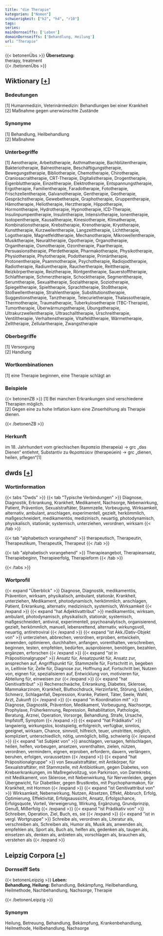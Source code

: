 ```yaml
---
title: "die Therapie"
kategorien: ["Nomen"]
schwierigkeit: ["k2", "h4", "r10"]
tags:
series:
mainDornseiffs: ['Leben']
domainDornseiffs: ['Behandlung, Heilung']
url: "Therapie"
---
```


{{< betonenÜbs >}}
**Übersetzung:**  
therapy, treatment  
{{< /betonenÜbs >}}

## Wiktionary [[+](https://de.wiktionary.org/wiki/Therapie)]

### Bedeutungen
[1] Humanmedizin, Veterinärmedizin: Behandlungen bei einer Krankheit  
[2] Maßnahme gegen unerwünschte Zustände  

### Synonyme
[1] Behandlung, Heilbehandlung  
[2] Maßnahme  

### Unterbegriffe
[1] Aerotherapie, Arbeitstherapie, Asthmatherapie, Bachblütentherapie, Bakteriotherapie, Balneotherapie, Beschäftigungstherapie, Bewegungstherapie, Bibliotherapie, Chemotherapie, Chirotherapie, Craniosacraltherapie, CRT-Therapie, Digitalistherapie, Drogentherapie, Eigenbluttherapie, Einzeltherapie, Elektrotherapie, Entspannungstherapie, Ergotherapie, Familientherapie, Faradotherapie, Fototherapie, Frischzellentherapie, Galvanotherapie, Gentherapie, Geotherapie, Gesprächstherapie, Gewebetherapie, Graphotherapie, Gruppentherapie, Hämotherapie, Heliotherapie, Herztherapie, Hippotherapie, Hormontherapie, Hydrotherapie, Hypnotherapie, ICD-Therapie, Insulinpumpentherapie, Insulintherapie, Intensivtherapie, Ionentherapie, Isotopentherapie, Kausaltherapie, Kinesiotherapie, Klimatherapie, Kombinationstherapie, Krebstherapie, Krenotherapie, Kryotherapie, Kunsttherapie, Kurzwellentherapie, Langzeittherapie, Lichttherapie, Logotherapie, Magnetfeldtherapie, Mechanotherapie, Mikrowellentherapie, Musiktherapie, Neuraltherapie, Opotherapie, Organotherapie, Organtherapie, Osmotherapie, Ozontherapie, Paartherapie, Persuasionstherapie, Pferdetherapie, Pharmakotherapie, Physikotherapie, Physiotherapie, Phytotherapie, Podotherapie, Primärtherapie, Protonentherapie, Psammotherapie, Psychotherapie, Radiojodtherapie, Radiotherapie, Radiumtherapie, Rauchertherapie, Reittherapie, Reizkörpertherapie, Reiztherapie, Röntgentherapie, Sauerstofftherapie, Schlaftherapie, Schmerztherapie, Schocktherapie, Segmenttherapie, Serumtherapie, Sexualtherapie, Sozialtherapie, Soziotherapie, Spiegeltherapie, Spieltherapie, Sprachtherapie, Stoßtherapie, Stoßwellentherapie, Strahlentherapie, Substitutionstherapie, Suggestionstherapie, Tanztherapie, Telecurietherapie, Thalassotherapie, Thermotherapie, Traumatherapie, Tuberkulosetherapie (TBC-Therapie), Tumortherapie, Überwärmungstherapie, Übungstherapie, Ultrakurzwellentherapie, Ultraschalltherapie, Urschreitherapie, Ventiltherapie, Verhaltenstherapie, Vitalfeldtherapie, Wärmetherapie, Zelltherapie, Zellulartherapie, Zwangstherapie  

### Oberbegriffe
[1] Versorgung  
[2] Handlung  

### Wortkombinationen
[1] eine Therapie beginnen, eine Therapie schlägt an  

### Beispiele
{{< betonenZB >}}
[1] Bei manchen Erkrankungen sind verschiedene Therapien möglich.  
[2] Gegen eine zu hohe Inflation kann eine Zinserhöhung als Therapie dienen.  

{{< /betonenZB >}}
### Herkunft
im 18. Jahrhundert vom griechischen θεραπεία (therapeía) → grc „das Dienen“ entlehnt, Substantiv zu θεραπεύειν (therapeúein) → grc „dienen, heilen, pflegen“[1]  



## dwds [[+](https://www.dwds.de/wb/Therapie)]

### Wortinformation
{{< tabs "Dwds" >}}
{{< tab "Typische Verbindungen" >}}
Diagnose, Diagnostik, Erkrankung, Krankheit, Medikament, Nachsorge, Nebenwirkung, Patient, Prävention, Sexualstraftäter, Stammzelle, Vorbeugung, Wirksamkeit, alternativ, ambulant, anschlagen, experimentell, gezielt, herkömmlich, maßgeschneidert, medikamentös, medizinisch, neuartig, photodynamisch, physikalisch, stationär, systemisch, unterziehen, verordnen, wirksam
{{< /tab >}}

{{< tab "alphabetisch vorangehend" >}}
therapeutisch, Therapeutin, Therapeutikum, Therapeutik, Therapeut
{{< /tab >}}

{{< tab "alphabetisch vorangehend" >}}
Therapieangebot, Therapieansatz, Therapiebeginn, Therapieerfolg, Therapieform
{{< /tab >}}

{{< /tabs >}}

### Wortprofil
{{< expand "Überblick" >}} Diagnose, Diagnostik, medikamentös, Prävention, wirksam, physikalisch, ambulant, stationär, Krankheit, unterziehen, Medikament, photodynamisch, herkömmlich, anschlagen, Patient, Erkrankung, alternativ, medizinisch, systemisch, Wirksamkeit {{< /expand >}}
{{< expand "hat Adjektivattribut" >}} medikamentös, wirksam, ambulant, photodynamisch, physikalisch, stationär, systemisch, maßgeschneidert, antiviral, experimentell, psychoanalytisch, organisierend, gezielt, herkömmlich, manuell, lebensrettend, alternativ, wirkungsvoll, neuartig, antiretroviral {{< /expand >}}
{{< expand "ist Akk./Dativ-Objekt von" >}} unterziehen, abbrechen, verordnen, erproben, entwickeln, anwenden, optimieren, durchhalten, anfangen, vorenthalten, verschreiben, beginnen, testen, empfehlen, bedürfen, ausprobieren, benötigen, bezahlen, ergänzen, erforschen {{< /expand >}}
{{< expand "ist in Präpositionalgruppe" >}} Ansatz für, Ansatzpunkt für, Ansatz zur, ansprechen auf, Angriffspunkt für, Stammzelle für, Fortschritt in, begeben in, Leitlinie für, Zelle für, Diagnose zur, Hoffnung auf, Fortschritt bei, Nutzen von, eignen für, spezialisieren auf, Entwicklung von, motivieren für, Abteilung für, einweisen zur {{< /expand >}}
{{< expand "hat Genitivattribut" >}} Rechenschwäche, Erkrankung, Diabetes, Sklerose, Mammakarzinom, Krankheit, Bluthochdruck, Herzinfarkt, Störung, Leiden, Schmerz, Schlaganfall, Depression, Kranke, Patient, Täter, Seele, Wahl, Arzt, Zukunft {{< /expand >}}
{{< expand "in Koordination mit" >}} Diagnose, Diagnostik, Prävention, Medikament, Vorbeugung, Nachsorge, Prophylaxe, Früherkennung, Repression, Rehabilitation, Pathologie, Beratung, Arznei, Operation, Vorsorge, Behandlung, Strafe, Ursache, Impfstoff, Symptom {{< /expand >}}
{{< expand "hat Prädikativ" >}} langwierig, wirkungslos, kostspielig, erfolgreich, verfügbar, sinnlos, geeignet, wirksam, Chance, sinnvoll, hilfreich, teuer, umstritten, möglich, kompliziert, unterschiedlich, nötig, unmöglich, billig, schwierig {{< /expand >}}
{{< expand "ist Subjekt von" >}} anschlagen, versagen, fehlschlagen, heilen, helfen, vorbeugen, ansetzen, vorenthalten, zielen, nützen, verordnen, vermindern, eignen, erproben, erfordern, dauern, verlängern, beruhen, erfolgen, voraussetzen {{< /expand >}}
{{< expand "hat Präpositionalgruppe" >}} von Sexualstraftäter, mit Antikörper, für Sexualstraftäter, mit Stammzelle, mit Antibiotikum, gegen Diabetes, von Krebserkrankungen, im Maßregelvollzug, von Parkinson, von Darmkrebs, mit Medikament, von Sklerose, mit Nebenwirkung, für Nervenleiden, gegen Übergewicht, für Diabetiker, gegen Brustkrebs, mit Psychopharmakon, für Krankheit, mit Hormon {{< /expand >}}
{{< expand "ist Genitivattribut von" >}} Wirksamkeit, Nebenwirkung, Nutzen, Absetzen, Effekt, Abbruch, Erfolg, Optimierung, Effektivität, Erfolgsaussicht, Ansatz, Erfolgschance, Erfolgsquote, Vorteil, Verweigerung, Wirkung, Ergänzung, Grundprinzip, Genuß, Mißerfolg {{< /expand >}}
{{< expand "ist Prädikativ von" >}} Schreiben, Operation, Ziel, Buch, es, sie {{< /expand >}}
{{< expand "ist in vergl. Wortgruppe" >}} Schreibe als, verordnen als, Literatur als, verschreiben als, Schreiben als, Humor als, Musik als, anwenden als, empfehlen als, Sport als, Buch als, helfen als, gedenken als, taugen als, einsetzen als, denken als, anbieten als, vorschlagen als, brauchen als, verstehen als {{< /expand >}}

## Leipzig Corpora [[+](https://corpora.uni-leipzig.de/en/res?word=Therapie&corpusId=deu_newscrawl-public_2018)]

### Dornseiff Sets
{{< betonenLeipzig >}}
**Leben:**  
**Behandlung, Heilung:** Behandlung, Bekämpfung, Heilbehandlung, Heilmethode, Nachbehandlung, Nachsorge, Therapie  

{{< /betonenLeipzig >}}

### Synonym
Heilung, Betreuung, Behandlung, Bekämpfung, Krankenbehandlung, Heilmethode, Heilbehandlung, Nachsorge

